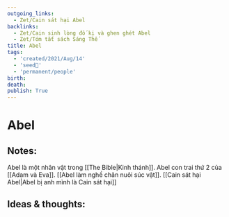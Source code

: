 ```yaml
---
outgoing_links:
  - Zet/Cain sát hại Abel
backlinks:
  - Zet/Cain sinh lòng đố kị và ghen ghét Abel
  - Zet/Tóm tắt sách Sáng Thế
title: Abel
tags:
  - 'created/2021/Aug/14'
  - 'seed🥜'
  - 'permanent/people'
birth: 
death: 
publish: True
---
```

# Abel

## Notes:
Abel là một nhân vật trong [[The Bible|Kinh thánh]]. Abel con trai thứ 2 của [[Adam và Eva]]. [[Abel làm nghề chăn nuôi súc vật]]. [[Cain sát hại Abel|Abel bị anh mình là Cain sát hại]]

## Ideas & thoughts:
